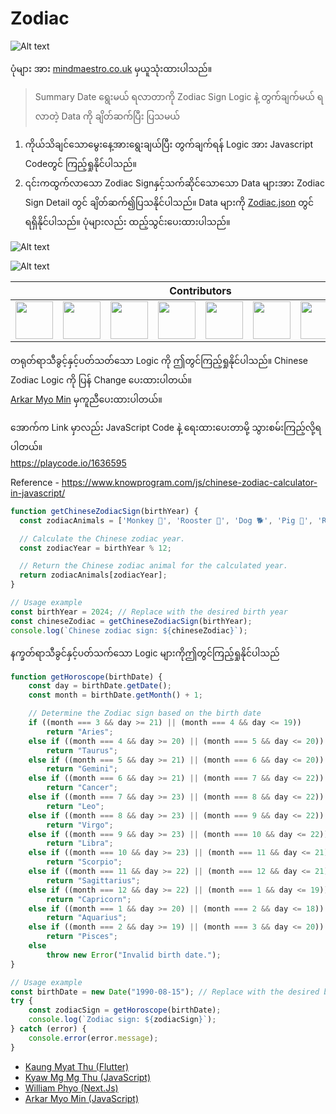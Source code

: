 # Zodiac


![Alt text](https://github.com/sannlynnhtun-coding/Zodiac/blob/main/wallpaper.jpg)

ပုံများ အား [mindmaestro.co.uk](https://www.mindmaestro.co.uk/zodiac-art) မှယူသုံးထားပါသည်။

> Summary
Date ရွေးမယ် ရလာတာကို Zodiac Sign Logic နဲ့ တွက်ချက်မယ် ရလာတဲ့ Data ကို ချိတ်ဆက်ပြီး ပြသမယ်

1. ကိုယ်သိချင်သောမွေးနေ့အားရွေးချယ်ပြီး တွက်ချက်ရန် Logic အား Javascript Codeတွင် ကြည့်ရှုနိုင်ပါသည်။
2. ၎င်းကထွက်လာသော Zodiac Signနှင့်သက်ဆိုင်သောသော Data များအား Zodiac Sign Detail တွင် ချိတ်ဆက်၍ပြသနိုင်ပါသည်။ Data များကို [Zodiac.json](https://github.com/sannlynnhtun-coding/Zodiac/blob/main/Zodiac.json) တွင်ရရှိနိုင်ပါသည်။ ပုံများလည်း ထည့်သွင်းပေးထားပါသည်။

![Alt text](https://github.com/sannlynnhtun-coding/Zodiac/blob/main/ZodiacFlow1.png)

![Alt text](https://github.com/sannlynnhtun-coding/Zodiac/blob/main/ZodiacFlow2.png)

<table>
 <thead>
  <tr>
   <th colspan="11">Contributors</th>
  </tr>
 </thead>
    <tbody>
        <tr>
            <td><a href="https://github.com/sannlynnhtun-coding"><img src="https://github.com/sannlynnhtun-coding.png" width="60px;"/></a></td>
            <td><a href="https://github.com/OatSoeKhant-Coding"><img src="https://github.com/OatSoeKhant-Coding.png" width="60px;"/></a></td>
            <td><a href="https://github.com/Rasunon-Soare"><img src="https://github.com/Rasunon-Soare.png" width="60px;"/></a></td>
            <td><a href="https://github.com/dabria2004"><img src="https://github.com/dabria2004.png" width="60px;"/></a></td>
            <td><a href="https://github.com/mgchit-coding"><img src="https://github.com/mgchit-coding.png" width="60px;"/></a></td>
            <td><a href="https://github.com/myatphonekhant-developer"><img src="https://github.com/myatphonekhant-developer.png" width="60px;"/></a></td>
            <td><a href="https://github.com/MyatPhoneThant"><img src="https://github.com/MyatPhoneThant.png" width="60px;"/></a></td>
            <td><a href="https://github.com/akmm-dev"><img src="https://github.com/akmm-dev.png" width="60px;"/></a></td>
        </tr>
    </tbody>
</table>

တရုတ်ရာသီခွင့်နှင့်ပတ်သတ်သော Logic ကို ဤတွင်ကြည့်ရှုနိုင်ပါသည်။
Chinese Zodiac Logic ကို ပြန် Change ပေးထားပါတယ်။ <br />
[Arkar Myo Min](https://github.com/akmm-dev) မှကူညီပေးထားပါတယ်။ <br />

အောက်က Link မှာလည်း JavaScript Code နဲ့ ရေးထားပေးတာမို့ သွားစမ်းကြည့်လို့ရပါတယ်။  <br />
https://playcode.io/1636595

Reference - https://www.knowprogram.com/js/chinese-zodiac-calculator-in-javascript/

```javascript
function getChineseZodiacSign(birthYear) {
  const zodiacAnimals = ['Monkey 🐒', 'Rooster 🐓', 'Dog 🐕', 'Pig 🐖', 'Rat 🐀', 'Ox 🐂', 'Tiger 🐅', 'Rabbit 🐇', 'Dragon 🐉', 'Snake 🐍', 'Horse 🐎', 'Sheep 🐑'];

  // Calculate the Chinese zodiac year.
  const zodiacYear = birthYear % 12;

  // Return the Chinese zodiac animal for the calculated year.
  return zodiacAnimals[zodiacYear];
}

// Usage example
const birthYear = 2024; // Replace with the desired birth year
const chineseZodiac = getChineseZodiacSign(birthYear);
console.log(`Chinese zodiac sign: ${chineseZodiac}`);
```
နက္ခတ်ရာသီခွင်နှင့်ပတ်သက်သော Logic များကိုဤတွင်ကြည့်ရှုနိုင်ပါသည်
```javascript
function getHoroscope(birthDate) {
    const day = birthDate.getDate();
    const month = birthDate.getMonth() + 1;

    // Determine the Zodiac sign based on the birth date
    if ((month === 3 && day >= 21) || (month === 4 && day <= 19))
        return "Aries";
    else if ((month === 4 && day >= 20) || (month === 5 && day <= 20))
        return "Taurus";
    else if ((month === 5 && day >= 21) || (month === 6 && day <= 20))
        return "Gemini";
    else if ((month === 6 && day >= 21) || (month === 7 && day <= 22))
        return "Cancer";
    else if ((month === 7 && day >= 23) || (month === 8 && day <= 22))
        return "Leo";
    else if ((month === 8 && day >= 23) || (month === 9 && day <= 22))
        return "Virgo";
    else if ((month === 9 && day >= 23) || (month === 10 && day <= 22))
        return "Libra";
    else if ((month === 10 && day >= 23) || (month === 11 && day <= 21))
        return "Scorpio";
    else if ((month === 11 && day >= 22) || (month === 12 && day <= 21))
        return "Sagittarius";
    else if ((month === 12 && day >= 22) || (month === 1 && day <= 19))
        return "Capricorn";
    else if ((month === 1 && day >= 20) || (month === 2 && day <= 18))
        return "Aquarius";
    else if ((month === 2 && day >= 19) || (month === 3 && day <= 20))
        return "Pisces";
    else
        throw new Error("Invalid birth date.");
}

// Usage example
const birthDate = new Date("1990-08-15"); // Replace with the desired birth date
try {
    const zodiacSign = getHoroscope(birthDate);
    console.log(`Zodiac sign: ${zodiacSign}`);
} catch (error) {
    console.error(error.message);
}
```
- [Kaung Myat Thu (Flutter)](https://github.com/Kaung-Myat/Horoscope)
- [Kyaw Mg Mg Thu (JavaScript)](https://github.com/KyawMgMgThu/Zodaic_Sign)
- [William Phyo (Next.Js)](https://github.com/phyoko72/zodiac)
- [Arkar Myo Min (JavaScript)](https://akmm-dev.github.io/Zodiac/)

